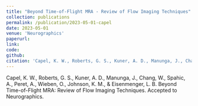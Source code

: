 ```yaml
---
title: "Beyond Time-of-Flight MRA - Review of Flow Imaging Techniques"
collection: publications
permalink: /publication/2023-05-01-capel
date: 2023-05-01
venue: 'Neurographics'
paperurl: 
link:
code: 
github: 
citation: 'Capel, K. W., Roberts, G. S., Kuner, A. D., Manunga, J., Chang, W., Spahic, A., Peret, A., Wieben, O., Johnson, K. M., & Eisenmenger, L. B. "Beyond Time-of-Flight MRA - Review of Flow Imaging Techniques". <i>Accepted to Neurographics</i>.'
---
```


Capel, K. W., Roberts, G. S., Kuner, A. D., Manunga, J., Chang, W., Spahic, A., Peret, A., Wieben, O., Johnson, K. M., & Eisenmenger, L. B. Beyond Time-of-Flight MRA: Review of Flow Imaging Techniques. Accepted to Neurographics.